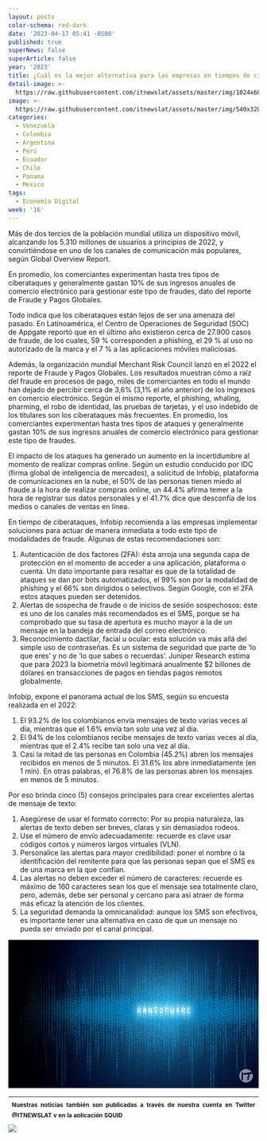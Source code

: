 ```yaml
---
layout: posts
color-schema: red-dark
date: '2023-04-17 05:41 -0500'
published: true
superNews: false
superArticle: false
year: '2023'
title: ¿Cuál es la mejor alternativa para las empresas en tiempos de ciberataques?
detail-image: >-
  https://raw.githubusercontent.com/itnewslat/assets/master/img/1024x680/ramsomware-g.jpg
image: >-
  https://raw.githubusercontent.com/itnewslat/assets/master/img/540x320/ramsomware-p.jpg
categories:
  - Venezuela
  - Colombia
  - Argentina
  - Perú
  - Ecuador
  - Chile
  - Panama
  - Mexico
tags:
  - Economía Digital
week: '16'
---
```

Más de dos tercios de la población mundial utiliza un dispositivo móvil, alcanzando los 5.310 millones de usuarios a principios de 2022, y convirtiéndose en uno de los canales de comunicación más populares, según Global Overview Report.

En promedio, los comerciantes experimentan hasta tres tipos de ciberataques y generalmente gastan 10% de sus ingresos anuales de comercio electrónico para gestionar este tipo de fraudes, dato del reporte de Fraude y Pagos Globales.
 
Todo indica que los ciberataques están lejos de ser una amenaza del pasado.  En Latinoamérica, el Centro de Operaciones de Seguridad (SOC) de Appgate reportó que en el último año existieron cerca de 27.900 casos de fraude, de los cuales, 59 % corresponden a phishing, el 29 % al uso no autorizado de la marca y el 7 % a las aplicaciones móviles maliciosas.
 
Además, la organización mundial Merchant Risk Council lanzó en el 2022 el reporte de Fraude y Pagos Globales. Los resultados muestran cómo a raíz del fraude en procesos de pago, miles de comerciantes en todo el mundo han dejado de percibir cerca de 3,6% (3,1% el año anterior) de los ingresos en comercio electrónico. Según el mismo reporte, el phishing, whaling, pharming, el robo de identidad, las pruebas de tarjetas, y el uso indebido de los titulares son los ciberataques más frecuentes. En promedio, los comerciantes experimentan hasta tres tipos de ataques y generalmente gastan 10% de sus ingresos anuales de comercio electrónico para gestionar este tipo de fraudes.
 
El impacto de los ataques ha generado un aumento en la incertidumbre al momento de realizar compras online. Según un estudio conducido por IDC (firma global de inteligencia de mercados), a solicitud de Infobip, plataforma de comunicaciones en la nube, el 50% de las personas tienen miedo al fraude a la hora de realizar compras online, un 44.4% afirma temer a la hora de registrar sus datos personales y el 41.7% dice que desconfía de los medios o canales de ventas en línea.
 
En tiempo de ciberataques, Infobip recomienda a las empresas implementar soluciones para actuar de manera inmediata a todo este tipo de modalidades de fraude. Algunas de estas recomendaciones son:

1. Autenticación de dos factores (2FA): ésta arroja una segunda capa de protección en el momento de acceder a una aplicación, plataforma o cuenta. Un dato importante para resaltar es que de la totalidad de ataques se dan por bots automatizados, el 99% son por la modalidad de phishing y el 66% son dirigidos o selectivos. Según Google, con el 2FA estos ataques pueden ser detenidos.
1. Alertas de sospecha de fraude o de inicios de sesión sospechosos: éste es uno de los canales más recomendados es el SMS, porque se ha comprobado que su tasa de apertura es mucho mayor a la de un mensaje en la bandeja de entrada del correo electrónico.
1. Reconocimiento dactilar, facial u ocular: esta solución va más allá del simple uso de contraseñas. Es un sistema de seguridad que parte de ‘lo que eres’ y no de ‘lo que sabes o recuerdas’. Juniper Research estima que para 2023 la biometría móvil legitimará anualmente $2 billones de dólares en transacciones de pagos en tiendas pagos remotos globalmente.

Infobip, expone el panorama actual de los SMS, según su encuesta realizada en el 2022:
 
1. El 93.2% de los colombianos envía mensajes de texto varias veces al día, mientras que el 1.6% envía tan solo una vez al día.
2.  El 94% de los colombianos recibe mensajes de texto varias veces al día, mientras que el 2.4% recibe tan solo una vez al día.
3. Casi la mitad de las personas en Colombia (45.2%) abren los mensajes recibidos en menos de 5 minutos. El 31.6% los abre inmediatamente (en 1 min). En otras palabras, el 76.8% de las personas abren los mensajes en menos de 5 minutos.

Por eso brinda cinco (5) consejos principales para crear excelentes alertas de mensaje de texto:

1. Asegúrese de usar el formato correcto: Por su propia naturaleza, las alertas de texto deben ser breves, claras y sin demasiados rodeos.
2. Use el número de envío adecuadamente: recuerde es clave usar códigos cortos y números largos virtuales (VLN).
3. Personalice las alertas para mayor credibilidad: poner el nombre o la identificación del remitente para que las personas sepan que el SMS es de una marca en la que confían.
4.  Las alertas no deben exceder el número de caracteres: recuerde es máximo de 160 caracteres sean los que el mensaje sea totalmente claro, pero, además, debe ser personal y cercano para así atraer de forma más eficaz la atención de los clientes.
5. La seguridad demanda la omnicanalidad: aunque los SMS son efectivos, es importante tener una alternativa en caso de que un mensaje no pueda ser enviado por el canal principal.

![](https://raw.githubusercontent.com/itnewslat/assets/master/img/540x320/ramsomware-p.jpg)

<table style="height: 42px;" width="569">
<tbody>
<tr>
<td style="text-align: justify;"><sub><strong>Nuestras noticias también son publicadas a través de nuestra cuenta en Twitter <a href="https://twitter.com/itnewslat?lang=es">@ITNEWSLAT</a> y en la aplicación <a href="https://squidapp.co/en/">SQUID</a></strong></sub></td>
</tr>
</tbody>
</table>
<img src="https://tracker.metricool.com/c3po.jpg?hash=56f88a41e39ab42c063cc51676587a04"/>